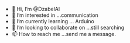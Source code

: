- 👋 Hi, I’m @DzabelAl
- 👀 I’m interested in ...communication
- 🌱 I’m currently learning ... Arduino
- 💞️ I’m looking to collaborate on ...still searching
- 📫 How to reach me ...send me a message.

<!---
DzabelAl/DzabelAl is a ✨ special ✨ repository because its `README.md` (this file) appears on your GitHub profile.
You can click the Preview link to take a look at your changes.
--->

